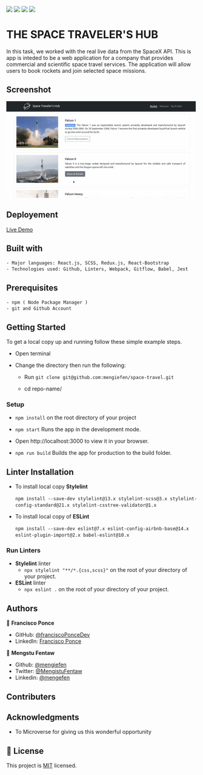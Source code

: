 ![](https://img.shields.io/badge/Microverse-blueviolet) ![](https://img.shields.io/badge/MENGSTU-FENTAW-success) ![](https://img.shields.io/badge/FRANCISCO-PONCE-success) [![](https://img.shields.io/badge/LIVE-DEMO-blue)](https://mengiefen.github.io/space-travel/)

# THE SPACE TRAVELER'S HUB

In this task, we worked with the real live data from the SpaceX API. This is app is inteded to be a web application for a company that provides commercial and scientific space travel services. The application will allow users to book rockets and join selected space missions.

## Screenshot

![screenshot](src/assets/images/screenshot.gif)

## Deployement

[Live Demo](https://mengiefen.github.io/space-travel/)

## Built with

    - Major languages: React.js, SCSS, Redux.js, React-Bootstrap
    - Technologies used: Github, Linters, Webpack, Gitflow, Babel, Jest

## Prerequisites

    - npm ( Node Package Manager )
    - git and Github Account

## Getting Started

To get a local copy up and running follow these simple example steps.

- Open terminal
- Change the directory then run the following:

  - Run `git clone git@github.com:mengiefen/space-travel.git`

  - cd repo-name/

### Setup

- `npm install` on the root directory of your project

- `npm start` Runs the app in the development mode.
- Open http://localhost:3000 to view it in your browser.
- `npm run build` Builds the app for production to the build folder.

## Linter Installation

- To install local copy **Stylelint**

  `npm install --save-dev stylelint@13.x stylelint-scss@3.x stylelint-config-standard@21.x stylelint-csstree-validator@1.x`

- To install local copy of **ESLint**

  `npm install --save-dev eslint@7.x eslint-config-airbnb-base@14.x eslint-plugin-import@2.x babel-eslint@10.x`

### Run Linters

- **Stylelint** linter
  - `npx stylelint "**/*.{css,scss}"` on the root of your directory of your project.
- **ESLint** linter
  - `npx eslint .` on the root of your directory of your project.

## Authors
👤 **Francisco Ponce**
-  GitHub: [@franciscoPonceDev](https://github.com/franciscoPonceDev) 
- LinkedIn: [Francisco Ponce](https://www.linkedin.com/in/dev-ponce/) 

👤 **Mengstu Fentaw**

- Github: [@mengiefen](https://github.com/mengiefen)
- Twitter: [@MengistuFentaw](https://twitter.com/MengistuFentaw)
- Linkedin: [@mengefen](https://www.linkedin.com/in/mengefen/)

## Contributers

## Acknowledgments

- To Microverse for giving us this wonderful opportunity

## 📝 License

This project is [MIT](./MIT.md) licensed.
